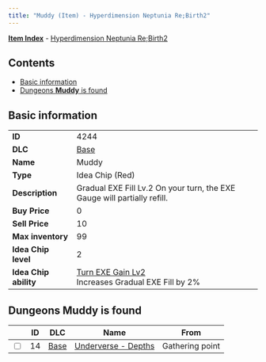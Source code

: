 ```yaml
---
title: "Muddy (Item) - Hyperdimension Neptunia Re;Birth2"
---
```


[**Item Index**](/neptunia/rb2/item/index.html) - [Hyperdimension Neptunia Re;Birth2](/neptunia/rb2)

## Contents

- [Basic information](#basic-information)
- [Dungeons **Muddy** is found](#dungeons-muddy-is-found)

## Basic information

|   |   |
| -- | -- |
| **ID** | 4244 |
| **DLC** | [Base](/neptunia/rb2/dlc/0-base.html) |
| **Name** | Muddy |
| **Type** | Idea Chip (Red) |
| **Description** | Gradual EXE Fill Lv.2 On your turn, the EXE Gauge will partially refill. |
| **Buy Price** | 0 |
| **Sell Price** | 10 |
| **Max inventory** | 99 |
| **Idea Chip level** | 2 |
| **Idea Chip ability** | [Turn EXE Gain Lv2](/neptunia/rb2/ability/0-9643-turn-exe-gain-lv2.html)<br />Increases Gradual EXE Fill by 2% |

## Dungeons **Muddy** is found

|    | ID | DLC | Name | From |
| -- | -- | --- | ---- | ---- |
| <input type="checkbox" id="rb2-dungeon-0-14" class="trackbox" /> | 14 | [Base](/neptunia/rb2/dlc/0-base.html) | [Underverse - Depths](/neptunia/rb2/dungeon/0-14-underverse-depths.html) | Gathering point |